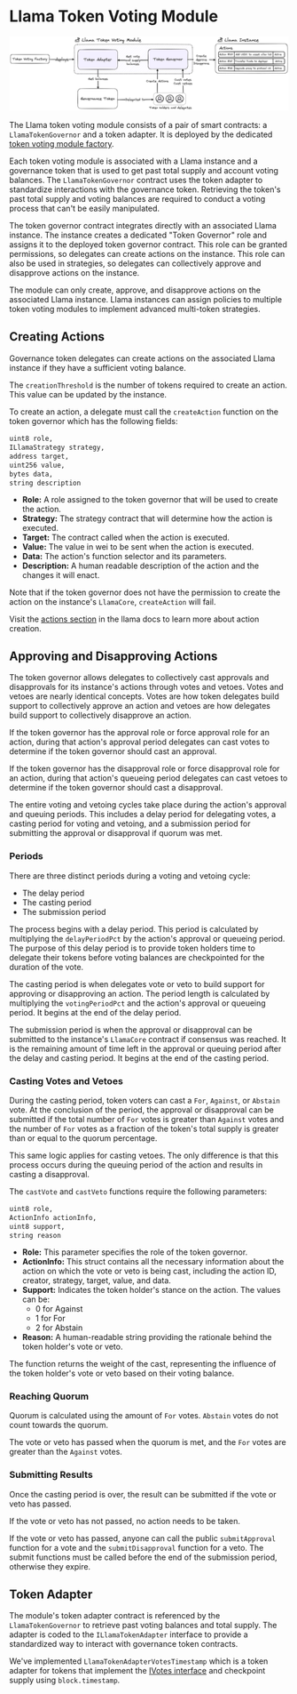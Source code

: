 # Llama Token Voting Module

![Llama Token Voting Module Overview](https://github.com/llamaxyz/llama-periphery/blob/main/diagrams/llama-token-voting-module-overview.png)

The Llama token voting module consists of a pair of smart contracts: a `LlamaTokenGovernor` and a token adapter.
It is deployed by the dedicated [token voting module factory](https://github.com/llamaxyz/llama-periphery/blob/main/docs/token-voting/token-voting-factory.md).

Each token voting module is associated with a Llama instance and a governance token that is used to get past total supply and account voting balances.
The `LlamaTokenGovernor` contract uses the token adapter to standardize interactions with the governance token.
Retrieving the token's past total supply and voting balances are required to conduct a voting process that can't be easily manipulated.

The token governor contract integrates directly with an associated Llama instance.
The instance creates a dedicated "Token Governor" role and assigns it to the deployed token governor contract.
This role can be granted permissions, so delegates can create actions on the instance.
This role can also be used in strategies, so delegates can collectively approve and disapprove actions on the instance.

The module can only create, approve, and disapprove actions on the associated Llama instance.
Llama instances can assign policies to multiple token voting modules to implement advanced multi-token strategies.

## Creating Actions

Governance token delegates can create actions on the associated Llama instance if they have a sufficient voting balance.

The `creationThreshold` is the number of tokens required to create an action. This value can be updated by the instance.

To create an action, a delegate must call the `createAction` function on the token governor which has the following fields:

```solidity
uint8 role,
ILlamaStrategy strategy,
address target,
uint256 value,
bytes data,
string description
```

- **Role:** A role assigned to the token governor that will be used to create the action.
- **Strategy:** The strategy contract that will determine how the action is executed.
- **Target:** The contract called when the action is executed.
- **Value:** The value in wei to be sent when the action is executed.
- **Data:** The action's function selector and its parameters.
- **Description:** A human readable description of the action and the changes it will enact.

Note that if the token governor does not have the permission to create the action on the instance's `LlamaCore`, `createAction` will fail.

Visit the [actions section](https://github.com/llamaxyz/llama/blob/main/docs/actions.md) in the llama docs to learn more about action creation.

## Approving and Disapproving Actions

The token governor allows delegates to collectively cast approvals and disapprovals for its instance's actions through votes and vetoes.
Votes and vetoes are nearly identical concepts. Votes are how token delegates build support to collectively approve an action and vetoes are how delegates build support to collectively disapprove an action.

If the token governor has the approval role or force approval role for an action, during that action's approval period delegates can cast votes to determine if the token governor should cast an approval.

If the token governor has the disapproval role or force disapproval role for an action, during that action's queueing period delegates can cast vetoes to determine if the token governor should cast a disapproval.

The entire voting and vetoing cycles take place during the action's approval and queuing periods. This includes a delay period for delegating votes, a casting period for voting and vetoing, and a submission period for submitting the approval or disapproval if quorum was met.

### Periods

There are three distinct periods during a voting and vetoing cycle:

- The delay period
- The casting period
- The submission period

The process begins with a delay period. This period is calculated by multiplying the `delayPeriodPct` by the action's approval or queueing period. The purpose of this delay period is to provide token holders time to delegate their tokens before voting balances are checkpointed for the duration of the vote.

The casting period is when delegates vote or veto to build support for approving or disapproving an action. The period length is calculated by multiplying the `votingPeriodPct` and the action's approval or queueing period. It begins at the end of the delay period.

The submission period is when the approval or disapproval can be submitted to the instance's `LlamaCore` contract if consensus was reached. It is the remaining amount of time left in the approval or queuing period after the delay and casting period. It begins at the end of the casting period.

### Casting Votes and Vetoes

During the casting period, token voters can cast a `For`, `Against`, or `Abstain` vote. At the conclusion of the period, the approval or disapproval can be submitted if the total number of `For` votes is greater than `Against` votes and the number of `For` votes as a fraction of the token's total supply is greater than or equal to the quorum percentage.

This same logic applies for casting vetoes. The only difference is that this process occurs during the queuing period of the action and results in casting a disapproval.

The `castVote` and `castVeto` functions require the following parameters:

```solidity
uint8 role,
ActionInfo actionInfo,
uint8 support,
string reason
```

- **Role:** This parameter specifies the role of the token governor.
- **ActionInfo:** This struct contains all the necessary information about the action on which the vote or veto is being cast, including the action ID, creator, strategy, target, value, and data.
- **Support:** Indicates the token holder's stance on the action. The values can be:
  - 0 for Against
  - 1 for For
  - 2 for Abstain
- **Reason:** A human-readable string providing the rationale behind the token holder's vote or veto.

The function returns the weight of the cast, representing the influence of the token holder's vote or veto based on their voting balance.

### Reaching Quorum

Quorum is calculated using the amount of `For` votes. `Abstain` votes do not count towards the quorum.

The vote or veto has passed when the quorum is met, and the `For` votes are greater than the `Against` votes.

### Submitting Results

Once the casting period is over, the result can be submitted if the vote or veto has passed.

If the vote or veto has not passed, no action needs to be taken.

If the vote or veto has passed, anyone can call the public `submitApproval` function for a vote and the `submitDisapproval` function for a veto. The submit functions must be called before the end of the submission period, otherwise they expire.

## Token Adapter

The module's token adapter contract is referenced by the `LlamaTokenGovernor` to retrieve past voting balances and total supply. The adapter is coded to the `ILlamaTokenAdapter` interface to provide a standardized way to interact with governance token contracts.

We've implemented `LlamaTokenAdapterVotesTimestamp` which is a token adapter for tokens that implement the [IVotes interface](https://github.com/OpenZeppelin/openzeppelin-contracts/blob/master/contracts/governance/utils/IVotes.sol) and checkpoint supply using `block.timestamp`.
